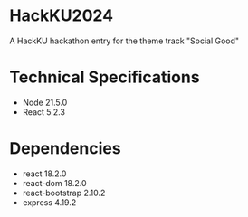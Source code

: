 # HackKU2024
A HackKU hackathon entry for the theme track "Social Good"



# Technical Specifications
* Node 21.5.0
* React 5.2.3

# Dependencies
* react 18.2.0
* react-dom 18.2.0
* react-bootstrap 2.10.2
* express 4.19.2